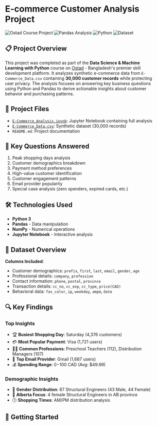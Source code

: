 # E-commerce Customer Analysis Project

![Ostad Course Project](https://img.shields.io/badge/Ostad-Skill%20Learning%20Platform-blue)
![Pandas Analysis](https://img.shields.io/badge/Pandas-1.5.3-blue)
![Python](https://img.shields.io/badge/Python-3.9%2B-brightgreen)
![Dataset](https://img.shields.io/badge/Records-30k-orange)

## 📋 Project Overview
This project was completed as part of the **Data Science & Machine Learning with Python** course on [Ostad](https://ostad.app/) - Bangladesh's premier skill development platform. It analyzes synthetic e-commerce data from `E-Commerce_Data.csv` containing **30,000 customer records** while protecting user privacy. The analysis focuses on answering key business questions using Python and Pandas to derive actionable insights about customer behavior and purchasing patterns.


## 📁 Project Files
- [`E-Commerce_Analysis.ipynb`](E-Commerce_Analysis.ipynb): Jupyter Notebook containing full analysis
- [`E-Commerce_Data.csv`](https://github.com/zubyr09/E-commerce-Customer-Analysis-Project/blob/main/E-Commerce_Data.csv): Synthetic dataset (30,000 records)
- `README.md`: Project documentation


## 🎯 Key Questions Answered
1. Peak shopping days analysis
2. Customer demographics breakdown
3. Payment method preferences
4. High-value customer identification
5. Customer engagement patterns
6. Email provider popularity
7. Special case analysis (zero spenders, expired cards, etc.)

## 🛠️ Technologies Used
- **Python 3**
- **Pandas** - Data manipulation
- **NumPy** - Numerical operations
- **Jupyter Notebook** - Interactive analysis

## 📂 Dataset Overview
**Columns Included**:
- Customer demographics: `prefix`, `first`, `last`, `email`, `gender`, `age`
- Professional details: `company`, `profession`
- Contact information: `phone`, `postal`, `province`
- Transaction details: `cc_no`, `cc_exp`, `cc_type`, `price(CAD)`
- Behavioral data: `fav_color`, `ip`, `weekday`, `ampm`, `date`

## 🔍 Key Findings
### Top Insights
- 🏆 **Busiest Shopping Day**: Saturday (4,376 customers)
- 💳 **Most Popular Payment**: Visa (1,721 users)
- 👩💼 **Common Professions**: Preschool Teachers (112), Distribution Managers (107)
- 📧 **Top Email Provider**: Gmail (1,687 users)
- 💰 **Spending Range**: $0-$100 CAD (Avg: $49.99)

### Demographic Insights
- 👥 **Gender Distribution**: 87 Structural Engineers (43 Male, 44 Female)
- 🎯 **Alberta Focus**: 4 female Structural Engineers in AB province
- 🕒 **Shopping Times**: AM/PM distribution analysis

## 🚀 Getting Started

